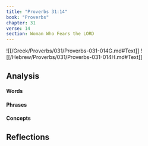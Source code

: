 ```yaml
---
title: "Proverbs 31:14"
book: "Proverbs"
chapter: 31
verse: 14
section: Woman Who Fears the LORD
---
```

![[/Greek/Proverbs/031/Proverbs-031-014G.md#Text]]
![[/Hebrew/Proverbs/031/Proverbs-031-014H.md#Text]]

## Analysis

#### Words

#### Phrases

#### Concepts

## Reflections
